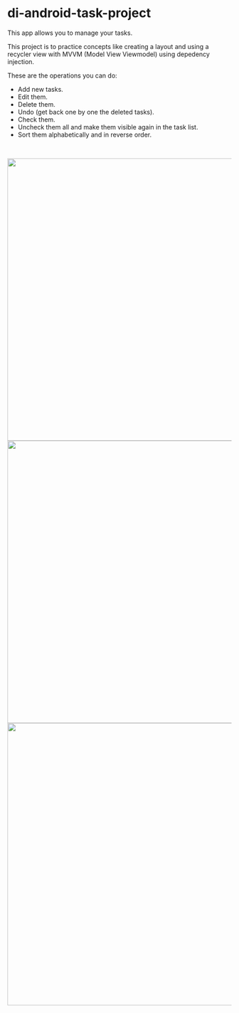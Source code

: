 # di-android-task-project

This app allows you to manage your tasks.

This project is to practice concepts like creating a layout and using a recycler view with MVVM (Model View Viewmodel) using depedency injection.

These are the operations you can do:
- Add new tasks.
- Edit them.
- Delete them.
- Undo (get back one by one the deleted tasks).
- Check them.
- Uncheck them all and make them visible again in the task list.
- Sort them alphabetically and in reverse order.

<br>

<p float="center">
  <img height="635x" align="left" src="https://user-images.githubusercontent.com/86477169/170997454-1265f8c7-71dc-448a-b8f4-d2169ef636eb.jpg">
  <img height="635x" src="https://user-images.githubusercontent.com/86477169/170997441-e81672d1-e759-487b-9b79-9e5bb976a311.jpg">
  <img height="635x" align="center|top" src="https://user-images.githubusercontent.com/86477169/169659219-5b6d572d-b03d-4985-8fdf-9684305dfca5.jpg">
</p>
